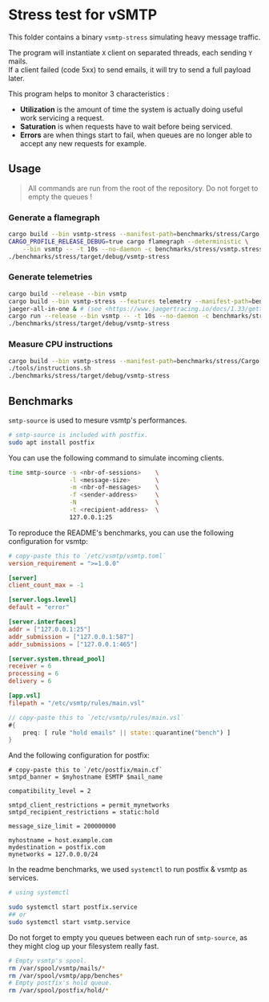 # Stress test for vSMTP

This folder contains a binary `vsmtp-stress` simulating heavy message traffic.

The program will instantiate `X` client on separated threads, each sending `Y` mails.\
If a client failed (code 5xx) to send emails, it will try to send a full payload later.

This program helps to monitor 3 characteristics :

* **Utilization** is the amount of time the system is actually doing useful work servicing a request.
* **Saturation** is when requests have to wait before being serviced.
* **Errors** are when things start to fail, when queues are no longer able to accept any new requests for example.

## Usage

> All commands are run from the root of the repository.
> Do not forget to empty the queues !

### Generate a flamegraph

```sh
cargo build --bin vsmtp-stress --manifest-path=benchmarks/stress/Cargo.toml
CARGO_PROFILE_RELEASE_DEBUG=true cargo flamegraph --deterministic \
    --bin vsmtp -- -t 10s --no-daemon -c benchmarks/stress/vsmtp.stress.toml &
./benchmarks/stress/target/debug/vsmtp-stress
```

### Generate telemetries

```sh
cargo build --release --bin vsmtp
cargo build --bin vsmtp-stress --features telemetry --manifest-path=benchmarks/stress/Cargo.toml
jaeger-all-in-one & # (see <https://www.jaegertracing.io/docs/1.33/getting-started/>)
cargo run --release --bin vsmtp -- -t 10s --no-daemon -c benchmarks/stress/vsmtp.stress.toml &
./benchmarks/stress/target/debug/vsmtp-stress
```

### Measure CPU instructions

```sh
cargo build --bin vsmtp-stress --manifest-path=benchmarks/stress/Cargo.toml
./tools/instructions.sh
./benchmarks/stress/target/debug/vsmtp-stress
```

## Benchmarks

`smtp-source` is used to mesure vsmtp's performances.

```sh
# smtp-source is included with postfix.
sudo apt install postfix
```

You can use the following command to simulate incoming clients.

```sh
time smtp-source -s <nbr-of-sessions>    \
                 -l <message-size>       \
                 -m <nbr-of-messages>    \
                 -f <sender-address>     \
                 -N                      \
                 -t <recipient-address>  \
                 127.0.0.1:25
```

To reproduce the README's benchmarks, you can use the following configuration for vsmtp:

```toml
# copy-paste this to `/etc/vsmtp/vsmtp.toml`
version_requirement = ">=1.0.0"

[server]
client_count_max = -1

[server.logs.level]
default = "error"

[server.interfaces]
addr = ["127.0.0.1:25"]
addr_submission = ["127.0.0.1:587"]
addr_submissions = ["127.0.0.1:465"]

[server.system.thread_pool]
receiver = 6
processing = 6
delivery = 6

[app.vsl]
filepath = "/etc/vsmtp/rules/main.vsl"
```

```rust
// copy-paste this to `/etc/vsmtp/rules/main.vsl`
#{
    preq: [ rule "hold emails" || state::quarantine("bench") ]
}
```

And the following configuration for postfix:

```
# copy-paste this to `/etc/postfix/main.cf`
smtpd_banner = $myhostname ESMTP $mail_name

compatibility_level = 2

smtpd_client_restrictions = permit_mynetworks
smtpd_recipient_restrictions = static:hold

message_size_limit = 200000000

myhostname = host.example.com
mydestination = postfix.com
mynetworks = 127.0.0.0/24
```

In the readme benchmarks, we used `systemctl` to run postfix & vsmtp as services.
```sh
# using systemctl

sudo systemctl start postfix.service
## or
sudo systemctl start vsmtp.service
```

Do not forget to empty you queues between each run of `smtp-source`, as they might clog up your filesystem really fast.

```sh
# Empty vsmtp's spool.
rm /var/spool/vsmtp/mails/*
rm /var/spool/vsmtp/app/benches*
# Empty postfix's hold queue.
rm /var/spool/postfix/hold/*
```

